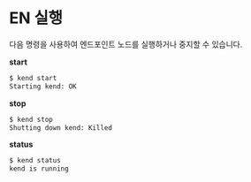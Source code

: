 # EN 실행 <a id="startup-the-en"></a>

다음 명령을 사용하여 엔드포인트 노드를 실행하거나 중지할 수 있습니다.

**start**

```bash
$ kend start
Starting kend: OK
```

**stop**

```bash
$ kend stop
Shutting down kend: Killed
```

**status**

```bash
$ kend status
kend is running
```

